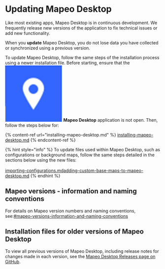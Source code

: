 # Updating Mapeo Desktop

Like most existing apps, Mapeo Desktop is in continuous development. We frequently release new versions of the application to fix technical issues or add new functionality.

When you **update** Mapeo Desktop, you do not lose data you have collected or synchronized using a previous version.

To update Mapeo Desktop, follow the same steps of the installation process using a newer installation file. Before starting, ensure that the <img src="../../.gitbook/assets/Mapeo_Desktop.png" alt="" data-size="line"> **Mapeo Desktop** application is not open. Then, follow the steps below for:

{% content-ref url="installing-mapeo-desktop.md" %}
[installing-mapeo-desktop.md](installing-mapeo-desktop.md)
{% endcontent-ref %}

{% hint style="info" %}
To update files used within Mapeo Desktop, such as configurations or background maps, follow the same steps detailed in the sections below using the new files:\
\
[importing-configurations.md](importing-configurations.md "mention")[adding-custom-base-maps-to-mapeo-desktop.md](adding-custom-base-maps-to-mapeo-desktop.md "mention")
{% endhint %}

## Mapeo versions - information and naming conventions

For details on Mapeo version numbers and naming conventions, see:[#mapeo-versions-information-and-naming-conventions](../mapeo-mobile-installation-setup/updating-mapeo-mobile.md#mapeo-versions-information-and-naming-conventions "mention")

## Installation files for older versions of Mapeo Desktop

To view all previous versions of Mapeo Desktop, including release notes for changes made in each version, see the [Mapeo Desktop Releases page on GitHub](https://github.com/digidem/mapeo-desktop/releases).
